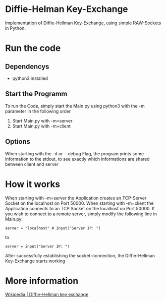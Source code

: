 # Diffie-Helman Key-Exchange
Implementation of Diffie-Hellman Key-Exchange, using simple RAW-Sockets in Python.

# Run the code

## Dependencys
* python3 installed

## Start the Programm
To run the Code, simply start the Main.py using python3 with the -m parameter in the following order
1. Start Main.py with -m=server
2. Start Main.py with -m=client

## Options
When starting with the -d or --debug Flag, the program prints some information to the stdout, to see exactly which informations are shared between client and server

# How it works
When starting with -m=server the Application creates an TCP-Server Socket on the localhost on Port 50000.
When starting with -m=client the Application connects to an TCP Socket on the localhost on Port 50000.
If you wish to connect to a remote server, simply modify the following line in Main.py:

    server = "localhost" # input("Server IP: ")

to

    server = input("Server IP: ")

After successfully establishing the socket-connection, the Diffie-Hellman Key-Exchange starts working

# More information
[Wikipedia | Diffie–Hellman key exchange](https://en.wikipedia.org/wiki/Diffie%E2%80%93Hellman_key_exchange)

